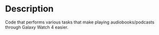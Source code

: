 # Description

Code that performs various tasks that make playing audiobooks/podcasts through Galaxy Watch 4 easier.
